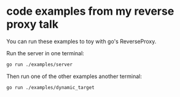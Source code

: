 # code examples from my reverse proxy talk

You can run these examples to toy with go's ReverseProxy.

Run the server in one terminal:

```sh
go run ./examples/server
```

Then run one of the other examples another terminal:

```sh
go run ./examples/dynamic_target
```
